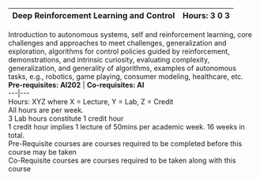 **Deep Reinforcement Learning and Control** | **Hours: 3 0 3**  
---|---  
Introduction to autonomous systems, self and reinforcement learning, core challenges and approaches to meet challenges, generalization and exploration, algorithms for control policies guided by reinforcement, demonstrations, and intrinsic curiosity, evaluating complexity, generalization, and generality of algorithms, examples of autonomous tasks, e.g., robotics, game playing, consumer modeling, healthcare, etc.
**Pre-requisites: AI202** | **Co-requisites: AI**  
---|---  
Hours: XYZ where X = Lecture, Y = Lab, Z = Credit  
All hours are per week.  
3 Lab hours constitute 1 credit hour  
1 credit hour implies 1 lecture of 50mins per academic week. 16 weeks in total.  
Pre-Requisite courses are courses required to be completed before this course may be taken  
Co-Requisite courses are courses required to be taken along with this course
